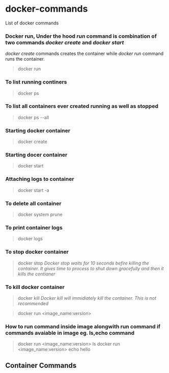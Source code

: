 # docker-commands
List of docker commands


### Docker run, Under the hood *run* command is combination of two commands *docker create* and *docker start*
*docker create* commands creates the container while *docker run* command runs the container.
> docker run <image-name>

### To list running continers
> docker ps
### To list all containers ever created running as well as stopped
> docker ps --all

### Starting docker container 
> docker create <container-name>

### Starting docer container
> docker start <container-id>

### Attaching logs to container
> docker start -a <container-id>

### To delete all container
> docker system prune

### To print container logs
> docker logs <container-id>

### To stop docker container
> docker stop <container-id>
*Docker stop waits for 10 seconds befire killing the container. It gives time to process to shut down gracefully and then it kills the contianer*

### To kill docker container
> docker kill <container-d>
*Docker kill will immidiately kill the container. This is not recommended*	



> docker run <image_name:version>
### How to run command inside image alongwith run command if commands avaiable in image eg. ls,echo command
> docker run <image_name:version> ls
> docker run <image_name:version> echo hello





## Container Commands

